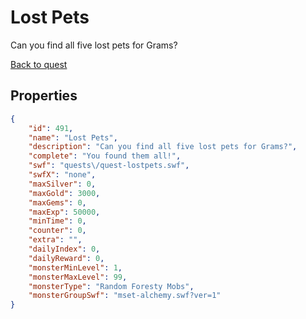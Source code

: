 # Lost Pets

Can you find all five lost pets for Grams?

[Back to quest](../quests.md)

## Properties

```json
{
    "id": 491,
    "name": "Lost Pets",
    "description": "Can you find all five lost pets for Grams?",
    "complete": "You found them all!",
    "swf": "quests\/quest-lostpets.swf",
    "swfX": "none",
    "maxSilver": 0,
    "maxGold": 3000,
    "maxGems": 0,
    "maxExp": 50000,
    "minTime": 0,
    "counter": 0,
    "extra": "",
    "dailyIndex": 0,
    "dailyReward": 0,
    "monsterMinLevel": 1,
    "monsterMaxLevel": 99,
    "monsterType": "Random Foresty Mobs",
    "monsterGroupSwf": "mset-alchemy.swf?ver=1"
}
```

